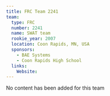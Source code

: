 ```yaml
---
title: FRC Team 2241
team:
  type: FRC
  number: 2241
  name: SWAT team
  rookie_year: 2007
  location: Coon Rapids, MN, USA
  sponsors:
    - BAE Systems
    - Coon Rapids High School
  links:
    Website: 
---
```

No content has been added for this team